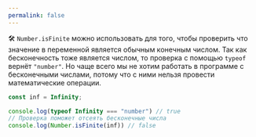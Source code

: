 ```yaml
---
permalink: false
---
```


🛠 `Number.isFinite` можно использовать для того, чтобы проверить что значение в переменной является обычным конечным числом. Так как бесконечность тоже является числом, то проверка с помощью `typeof` вернёт `"number"`. Но чаще всего мы не хотим работать в программе с бесконечными числами, потому что с ними нельзя провести математические операции.

```js
const inf = Infinity;

console.log(typeof Infinity === "number") // true
// Проверка поможет отсеять бесконечные числа
console.log(Number.isFinite(inf)) // false
```
